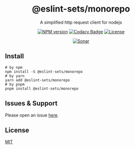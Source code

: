 <div style="text-align: center;" align="center">

# @eslint-sets/monorepo

A simplified http request client for nodejs

[![NPM version][npm-image]][npm-url]
[![Codacy Badge][codacy-image]][codacy-url]
[![License][license-image]][license-url]

[![Sonar][sonar-image]][sonar-url]

</div>

## Install

```shell
# by npm
npm install -S @eslint-sets/monorepo
# by yarn
yarn add @eslint-sets/monorepo
# by pnpm
pnpm install @eslint-sets/monorepo
```

## Issues & Support

Please open an issue [here](https://github.com/saqqdy/@eslint-sets/monorepo/issues).

## License

[MIT](LICENSE)

[npm-image]: https://img.shields.io/npm/v/@eslint-sets/monorepo.svg?style=flat-square
[npm-url]: https://npmjs.org/package/@eslint-sets/monorepo
[codacy-image]: https://app.codacy.com/project/badge/Grade/f70d4880e4ad4f40aa970eb9ee9d0696
[codacy-url]: https://www.codacy.com/gh/saqqdy/@eslint-sets/monorepo/dashboard?utm_source=github.com&utm_medium=referral&utm_content=saqqdy/@eslint-sets/monorepo&utm_campaign=Badge_Grade
[license-image]: https://img.shields.io/badge/License-MIT-blue.svg
[license-url]: LICENSE
[sonar-image]: https://sonarcloud.io/api/project_badges/quality_gate?project=saqqdy_@eslint-sets/monorepo
[sonar-url]: https://sonarcloud.io/dashboard?id=saqqdy_@eslint-sets/monorepo
